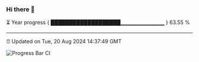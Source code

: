 ### Hi there 👋

⏳ Year progress { ███████████████████▁▁▁▁▁▁▁▁▁▁▁ } 63.55 %

---

⏰ Updated on Tue, 20 Aug 2024 14:37:49 GMT

![Progress Bar CI](https://github.com/IshwaranRudhara/GIT-ACTION/workflows/Progress%20Bar%20CI/badge.svg)
